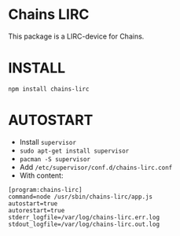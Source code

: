 Chains LIRC
===========

This package is a LIRC-device for Chains.

INSTALL
=======

`npm install chains-lirc`

AUTOSTART
=========

- Install `supervisor`
 - `sudo apt-get install supervisor`
 - `pacman -S supervisor`
- Add `/etc/supervisor/conf.d/chains-lirc.conf`
 - With content:


```
[program:chains-lirc]
command=node /usr/sbin/chains-lirc/app.js
autostart=true
autorestart=true
stderr_logfile=/var/log/chains-lirc.err.log
stdout_logfile=/var/log/chains-lirc.out.log
```
